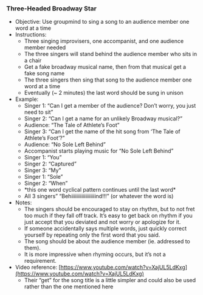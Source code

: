 ### Three-Headed Broadway Star

* Objective: Use groupmind to sing a song to an audience member one word at a time  
* Instructions:   
  * Three singing improvisers, one accompanist, and one audience member needed  
  * The three singers will stand behind the audience member who sits in a chair  
  * Get a fake broadway musical name, then from that musical get a fake song name  
  * The three singers then sing that song to the audience member one word at a time  
  * Eventually (\~ 2 minutes) the last word should be sung in unison  
* Example:  
  * Singer 1: “Can I get a member of the audience? Don’t worry, you just need to sit”  
  * Singer 2: “Can I get a name for an unlikely Broadway musical?”  
  * Audience: “The Tale of Athlete’s Foot”  
  * Singer 3: “Can I get the name of the hit song from ‘The Tale of Athlete’s Foot’?”  
  * Audience: “No Sole Left Behind”  
  * Accompanist starts playing music for “No Sole Left Behind”  
  * Singer 1: “You”  
  * Singer 2: “Captured”  
  * Singer 3: “My”  
  * Singer 1: “Sole”  
  * Singer 2: “When”  
  * \*this one word cyclical pattern continues until the last word\*  
  * All 3 singers” “Behiiiiiiiiiiiiiiiiiiind\!\!\!” (or whatever the word is)  
* Notes:  
  * The singers should be encouraged to stay on rhythm, but to not fret too much if they fall off track. It’s easy to get back on rhythm if you just accept that you deviated and not worry or apologize for it.  
  * If someone accidentally says multiple words, just quickly correct yourself by repeating only the first word that you said.  
  * The song should be about the audience member (ie. addressed to them).  
  * It is more impressive when rhyming occurs, but it’s not a requirement.  
* Video reference: [https://www.youtube.com/watch?v=XajUL5LdKxg](https://www.youtube.com/watch?v=XajUL5LdKxg)  
  * Their “get” for the song title is a little simpler and could also be used rather than the one mentioned here